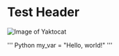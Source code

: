 # Test Header

![Image of Yaktocat](https://octodex.github.com/images/yaktocat.png)

''' Python
my_var = "Hello, world!"
'''
